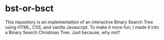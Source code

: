 # bst-or-bsct
This repository is an implementation of an interactive Binary Search Tree using HTML, CSS, and vanilla Javascript. To make it more fun, I made it into a Binary Search Christmas Tree. Just because, why not?
